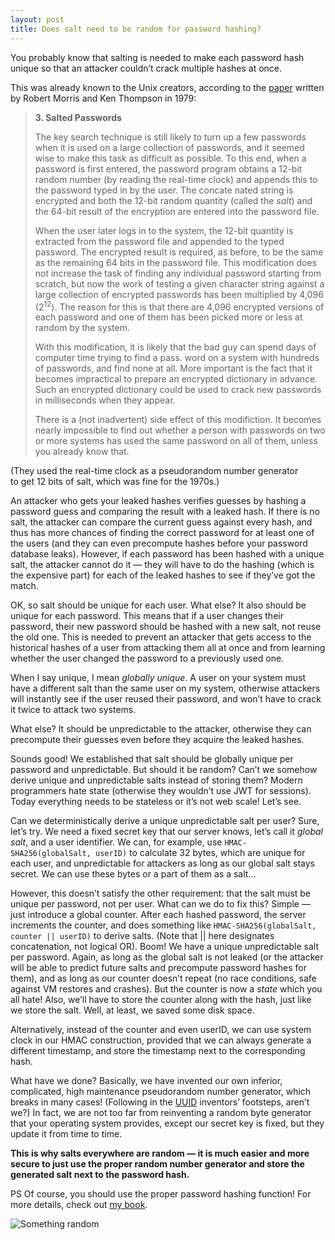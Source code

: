 ```yaml
---
layout: post
title: Does salt need to be random for password hashing?
---
```



You probably know that salting is needed to make each password hash unique so that an attacker couldn’t crack multiple hashes at once.

This was already known to the Unix creators, according to the [paper](https://dl.acm.org/doi/pdf/10.1145/359168.359172) written by Robert Morris and Ken Thompson in 1979:

> <b>3. Salted Passwords</b>
>
> The key search technique is still likely to turn up a
> few passwords when it is used on a large collection of
> passwords, and it seemed wise to make this task as
> difficult as possible. To this end, when a password is first
> entered, the password program obtains a 12-bit random
> number (by reading the real-time clock) and appends
> this to the password typed in by the user. The concate
> nated string is encrypted and both the 12-bit random
> quantity (called the _salt_) and the 64-bit result of the
> encryption are entered into the password file.
>
> When the user later logs in to the system, the 12-bit
> quantity is extracted from the password file and appended
> to the typed password. The encrypted result is
> required, as before, to be the same as the remaining 64
> bits in the password file. This modification does not
> increase the task of finding any individual password
> starting from scratch, but now the work of testing a given
> character string against a large collection of encrypted
> passwords has been multiplied by 4,096 (2<sup>12</sup>). The reason
> for this is that there are 4,096 encrypted versions of each
> password and one of them has been picked more or less
> at random by the system.
>
> With this modification, it is likely that the bad guy
> can spend days of computer time trying to find a pass.
> word on a system with hundreds of passwords, and find
> none at all. More important is the fact that it becomes
> impractical to prepare an encrypted dictionary in advance.
> Such an encrypted dictionary could be used to
> crack new passwords in milliseconds when they appear.
>
> There is a (not inadvertent) side effect of this modifiction.
> It becomes nearly impossible to find out whether
> a person with passwords on two or more systems has
> used the same password on all of them, unless you
> already know that.

<figcaption>(They used the real-time clock as a pseudorandom number generator<br>to get 12 bits of salt, which was fine for the 1970s.)</figcaption>

An attacker who gets your leaked hashes verifies guesses by hashing a password guess and comparing the result with a leaked hash. If there is no salt, the attacker can compare the current guess against every hash, and thus has more chances of finding the correct password for at least one of the users (and they can even precompute hashes before your password database leaks). However, if each password has been hashed with a unique salt, the attacker cannot do it — they will have to do the hashing (which is the expensive part) for each of the leaked hashes to see if they’ve got the match.

OK, so salt should be unique for each user. What else? It also should be unique for each password. This means that if a user changes their password, their new password should be hashed with a new salt, not reuse the old one. This is needed to prevent an attacker that gets access to the historical hashes of a user from attacking them all at once and from learning whether the user changed the password to a previously used one.

When I say unique, I mean _globally unique_. A user on your system must have a different salt than the same user on my system, otherwise attackers will instantly see if the user reused their password, and won’t have to crack it twice to attack two systems.

What else? It should be unpredictable to the attacker, otherwise they can precompute their guesses even before they acquire the leaked hashes.

Sounds good! We established that salt should be globally unique per password and unpredictable. But should it be random? Can’t we somehow derive unique and unpredictable salts instead of storing them? Modern programmers hate state (otherwise they wouldn’t use JWT for sessions). Today everything needs to be stateless or it’s not web scale! Let’s see.

Can we deterministically derive a unique unpredictable salt per user? Sure, let’s try. We need a fixed secret key that our server knows, let’s call it _global salt_, and a user identifier. We can, for example, use `HMAC-SHA256(globalSalt, userID)` to calculate 32 bytes, which are unique for each user, and unpredictable for attackers as long as our global salt stays secret. We can use these bytes or a part of them as a salt…

However, this doesn’t satisfy the other requirement: that the salt must be unique per password, not per user. What can we do to fix this? Simple — just introduce a global counter. After each hashed password, the server increments the counter, and does something like `HMAC-SHA256(globalSalt, counter || userID)` to derive salts. (Note that || here designates concatenation, not logical OR). Boom! We have a unique unpredictable salt per password. Again, as long as the global salt is not leaked (or the attacker will be able to predict future salts and precompute password hashes for them), and as long as our counter doesn’t repeat (no race conditions, safe against VM restores and crashes). But the counter is now a _state_ which you all hate! Also, we’ll have to store the counter along with the hash, just like we store the salt. Well, at least, we saved some disk space.

Alternatively, instead of the counter and even userID, we can use system clock in our HMAC construction, provided that we can always generate a different timestamp, and store the timestamp next to the corresponding hash.

What have we done? Basically, we have invented our own inferior, complicated, high maintenance pseudorandom number generator, which breaks in many cases! (Following in the [UUID](https://en.wikipedia.org/wiki/Universally_unique_identifier) inventors’ footsteps, aren’t we?) In fact, we are not too far from reinventing a random byte generator that your operating system provides, except our secret key is fixed, but they update it from time to time.

**This is why salts everywhere are random — it is much easier and more secure to just use the proper random number generator and store the generated salt next to the password hash.**

PS Of course, you should use the proper password hashing function! For more details, check out [my book](/authbook/).

![Something random](/img/2020/something-random.webp)
